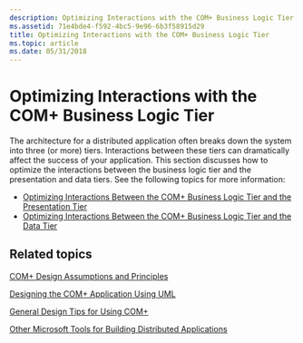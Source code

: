 ```yaml
---
description: Optimizing Interactions with the COM+ Business Logic Tier
ms.assetid: 71e4bde4-f592-4bc5-9e96-6b3f58915d29
title: Optimizing Interactions with the COM+ Business Logic Tier
ms.topic: article
ms.date: 05/31/2018
---
```


# Optimizing Interactions with the COM+ Business Logic Tier

The architecture for a distributed application often breaks down the system into three (or more) tiers. Interactions between these tiers can dramatically affect the success of your application. This section discusses how to optimize the interactions between the business logic tier and the presentation and data tiers. See the following topics for more information:

-   [Optimizing Interactions Between the COM+ Business Logic Tier and the Presentation Tier](optimizing-interactions-between-the-com--business-logic-tier-and-the-presentation-tier.md)
-   [Optimizing Interactions Between the COM+ Business Logic Tier and the Data Tier](optimizing-interactions-between-the-com--business-logic-tier-and-the-data-tier.md)

## Related topics

<dl> <dt>

[COM+ Design Assumptions and Principles](com--design-assumptions-and-principles.md)
</dt> <dt>

[Designing the COM+ Application Using UML](designing-the-com--application-using-uml.md)
</dt> <dt>

[General Design Tips for Using COM+](general-design-tips-for-using-com-.md)
</dt> <dt>

[Other Microsoft Tools for Building Distributed Applications](other-microsoft-tools-for-building-distributed-applications.md)
</dt> </dl>

 

 



